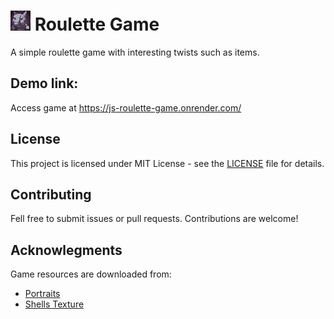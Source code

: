 # ![Logo](/public/assets/avatars/full/Icons_29.png) Roulette Game

A simple roulette game with interesting twists such as items.

## Demo link:

Access game at https://js-roulette-game.onrender.com/

## License

This project is licensed under MIT License - see the [LICENSE](LICENSE) file for details.

## Contributing

Fell free to submit issues or pull requests. Contributions are welcome!

## Acknowlegments

Game resources are downloaded from:

- [Portraits](https://craftpix.net/file-licenses/)
- [Shells Texture](https://fightswithbears.itch.io/)
